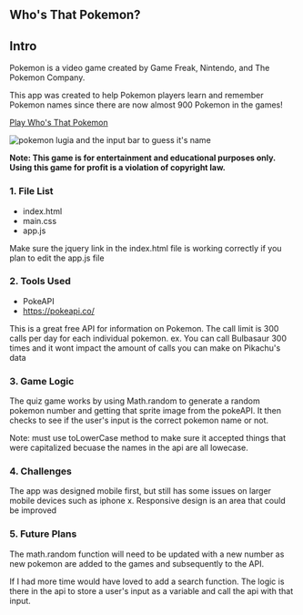 ## Who's That Pokemon?

## Intro
Pokemon is a video game created by Game Freak, Nintendo, and The Pokemon Company.

This app was created to help Pokemon players learn and remember
Pokemon names since there are now almost 900 Pokemon in the games!

[Play Who's That Pokemon](https://joshuasoave.github.io/pokemon/)


![pokemon lugia and the input bar to guess it's name](https://i.imgur.com/9tblhxR.png)

**Note: This game is for entertainment and educational purposes only. Using this game for profit is a violation of copyright law.** 

### 1. File List
- index.html
- main.css
- app.js

Make sure the jquery link in the index.html file is working correctly if you plan to edit the app.js file

### 2. Tools Used
- PokeAPI
- https://pokeapi.co/

This is a great free API for information on Pokemon. The call limit is 300 calls per day for each individual pokemon. ex. You can call Bulbasaur 300 times and it wont impact the amount of calls you can make on Pikachu's data

### 3. Game Logic
The quiz game works by using Math.random to generate a random pokemon number and getting that sprite image from the pokeAPI. It then checks to see if the user's input is the correct pokemon name or not.

Note: must use toLowerCase method to make sure it accepted things that were capitalized becuase the names in the api are all lowecase.

### 4. Challenges
The app was designed mobile first, but still has some issues on larger mobile devices such as iphone x. Responsive design is an area that could be improved

### 5. Future Plans
The math.random function will need to be updated with a new number as new pokemon are added to the games and subsequently to the API.

If I had more time would have loved to add a search function. The logic is there in the api to store a user's input as a variable and call the api with that input.

